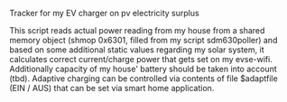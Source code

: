 Tracker for my EV charger on pv electricity surplus

This script reads actual power reading from my house from a shared memory object (shmop 0x6301, filled from my script sdm630poller) and based on some additional static values regarding my solar system, it calculates correct current/charge power that gets set on my evse-wifi.
Additionally capacity of my house' battery should be taken into account (tbd).
Adaptive charging can be controlled via contents of file $adaptfile (EIN / AUS) that can be set via smart home application.
